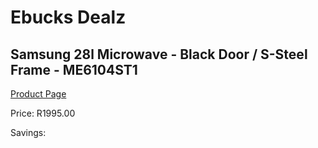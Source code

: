 
# Ebucks Dealz
## Samsung 28l Microwave - Black Door / S-Steel Frame - ME6104ST1
[Product Page](https://www.ebucks.com/web/shop/productSelected.do?prodId=1211450251&catId=704989856)

Price: R1995.00

Savings: 


	